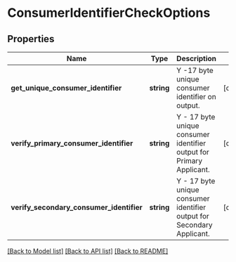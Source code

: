 # ConsumerIdentifierCheckOptions

## Properties
Name | Type | Description | Notes
------------ | ------------- | ------------- | -------------
**get_unique_consumer_identifier** | **string** | Y -17 byte unique consumer identifier on output. | [optional] 
**verify_primary_consumer_identifier** | **string** | Y - 17 byte unique consumer identifier output for Primary Applicant. | [optional] 
**verify_secondary_consumer_identifier** | **string** | Y - 17 byte unique consumer identifier output for Secondary Applicant. | [optional] 

[[Back to Model list]](../README.md#documentation-for-models) [[Back to API list]](../README.md#documentation-for-api-endpoints) [[Back to README]](../README.md)


